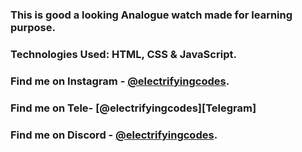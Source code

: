 ### This is good a looking Analogue watch made for learning purpose.

### Technologies Used: HTML, CSS & JavaScript.

### Find me on Instagram - [@electrifyingcodes][Instagram].

### Find me on Tele- [@electrifyingcodes][Telegram]

### Find me on Discord - [@electrifyingcodes][discord].

[Instagram]: https://www.instagram.com/electrifyingcodes
[discord]: https://discord.com/invite/VGj9tpuqhm
